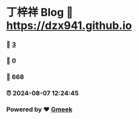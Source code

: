 # 丁梓祥 Blog  :link: https://dzx941.github.io 
### :page_facing_up: [3](https://dzx941.github.io/tag.html) 
### :speech_balloon: 0 
### :hibiscus: 668 
### :alarm_clock: 2024-08-07 12:24:45 
### Powered by :heart: [Gmeek](https://github.com/Meekdai/Gmeek)
